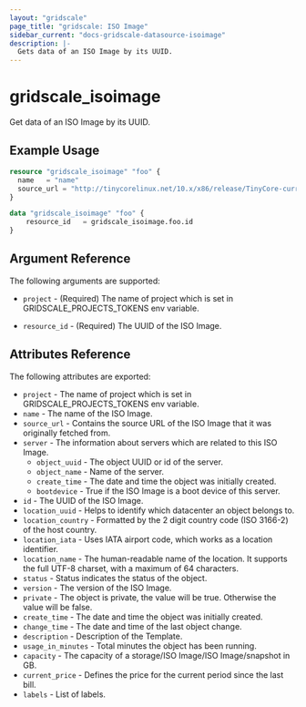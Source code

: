 ```yaml
---
layout: "gridscale"
page_title: "gridscale: ISO Image"
sidebar_current: "docs-gridscale-datasource-isoimage"
description: |-
  Gets data of an ISO Image by its UUID.
---
```


# gridscale_isoimage

Get data of an ISO Image by its UUID.

## Example Usage

```terraform
resource "gridscale_isoimage" "foo" {
  name   = "name"
  source_url = "http://tinycorelinux.net/10.x/x86/release/TinyCore-current.iso"
}

data "gridscale_isoimage" "foo" {
	resource_id   = gridscale_isoimage.foo.id
}
```


## Argument Reference

The following arguments are supported:

* `project` - (Required) The name of project which is set in GRIDSCALE_PROJECTS_TOKENS env variable.

* `resource_id` - (Required) The UUID of the ISO Image.

## Attributes Reference

The following attributes are exported:

* `project` - The name of project which is set in GRIDSCALE_PROJECTS_TOKENS env variable.
* `name` - The name of the ISO Image.
* `source_url` - Contains the source URL of the ISO Image that it was originally fetched from.
* `server` - The information about servers which are related to this ISO Image.
    * `object_uuid` - The object UUID or id of the server.
    * `object_name` - Name of the server.
    * `create_time` - The date and time the object was initially created.
    * `bootdevice` - True if the ISO Image is a boot device of this server.
* `id` - The UUID of the ISO Image.
* `location_uuid` - Helps to identify which datacenter an object belongs to.
* `location_country` - Formatted by the 2 digit country code (ISO 3166-2) of the host country.
* `location_iata` - Uses IATA airport code, which works as a location identifier.
* `location_name` - The human-readable name of the location. It supports the full UTF-8 charset, with a maximum of 64 characters.
* `status` - Status indicates the status of the object.
* `version` - The version of the ISO Image.
* `private` - The object is private, the value will be true. Otherwise the value will be false.
* `create_time` - The date and time the object was initially created.
* `change_time` - The date and time of the last object change.
* `description` - Description of the Template.
* `usage_in_minutes` - Total minutes the object has been running.
* `capacity` - The capacity of a storage/ISO Image/ISO Image/snapshot in GB.
* `current_price` - Defines the price for the current period since the last bill.
* `labels` - List of labels.
